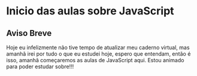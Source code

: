 # Inicio das aulas sobre JavaScript

## Aviso Breve

Hoje eu infelizmente não tive tempo de atualizar meu caderno virtual, mas amanhã irei por tudo o que eu estudei hoje, espero que entendam, então é isso, amanhã começaremos as aulas de JavaScript aqui. Estou animado para poder estudar sobre!!!
